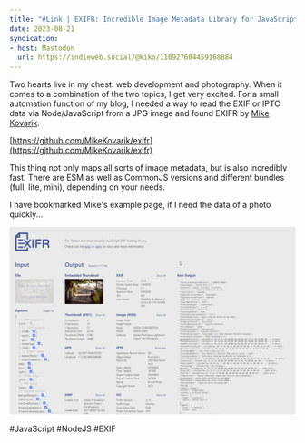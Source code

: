```yaml
---
title: "#Link | EXIFR: Incredible Image Metadata Library for JavaScript"
date: 2023-08-21
syndication: 
- host: Mastodon
  url: https://indieweb.social/@kiko/110927684459168884
---
```


Two hearts live in my chest: web development and photography. When it comes to a combination of the two topics, I get very excited. For a small automation function of my blog, I needed a way to read the EXIF or IPTC data via Node/JavaScript from a JPG image and found EXIFR by [Mike Kovarik](https://github.com/MikeKovarik).

[https://github.com/MikeKovarik/exifr](https://github.com/MikeKovarik/exifr)

This thing not only maps all sorts of image metadata, but is also incredibly fast. There are ESM as well as CommonJS versions and different bundles (full, lite, mini), depending on your needs. 

I have bookmarked Mike's example page, if I need the data of a photo quickly...

![08-21-exifr](images/08-21-exifr.png)

#JavaScript #NodeJS #EXIF
